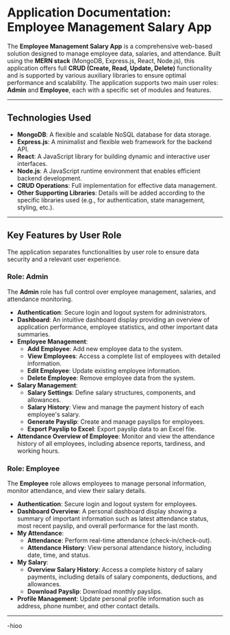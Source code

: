 # Application Documentation: Employee Management Salary App

The **Employee Management Salary App** is a comprehensive web-based solution designed to manage employee data, salaries, and attendance. Built using the **MERN stack** (MongoDB, Express.js, React, Node.js), this application offers full **CRUD (Create, Read, Update, Delete)** functionality and is supported by various auxiliary libraries to ensure optimal performance and scalability. The application supports two main user roles: **Admin** and **Employee**, each with a specific set of modules and features.

---

## Technologies Used

* **MongoDB**: A flexible and scalable NoSQL database for data storage.
* **Express.js**: A minimalist and flexible web framework for the backend API.
* **React**: A JavaScript library for building dynamic and interactive user interfaces.
* **Node.js**: A JavaScript runtime environment that enables efficient backend development.
* **CRUD Operations**: Full implementation for effective data management.
* **Other Supporting Libraries**: Details will be added according to the specific libraries used (e.g., for authentication, state management, styling, etc.).

---

## Key Features by User Role

The application separates functionalities by user role to ensure data security and a relevant user experience.

### Role: Admin

The **Admin** role has full control over employee management, salaries, and attendance monitoring.

* **Authentication**: Secure login and logout system for administrators.
* **Dashboard**: An intuitive dashboard display providing an overview of application performance, employee statistics, and other important data summaries.
* **Employee Management**:
    * **Add Employee**: Add new employee data to the system.
    * **View Employees**: Access a complete list of employees with detailed information.
    * **Edit Employee**: Update existing employee information.
    * **Delete Employee**: Remove employee data from the system.
* **Salary Management**:
    * **Salary Settings**: Define salary structures, components, and allowances.
    * **Salary History**: View and manage the payment history of each employee's salary.
    * **Generate Payslip**: Create and manage payslips for employees.
    * **Export Payslip to Excel**: Export payslip data to an Excel file.
* **Attendance Overview of Employee**: Monitor and view the attendance history of all employees, including absence reports, tardiness, and working hours.

### Role: Employee

The **Employee** role allows employees to manage personal information, monitor attendance, and view their salary details.

* **Authentication**: Secure login and logout system for employees.
* **Dashboard Overview**: A personal dashboard display showing a summary of important information such as latest attendance status, most recent payslip, and overall performance for the last month.
* **My Attendance**:
    * **Attendance**: Perform real-time attendance (check-in/check-out).
    * **Attendance History**: View personal attendance history, including date, time, and status.
* **My Salary**:
    * **Overview Salary History**: Access a complete history of salary payments, including details of salary components, deductions, and allowances.
    * **Download Payslip**: Download monthly payslips.
* **Profile Management**: Update personal profile information such as address, phone number, and other contact details.

---

-hioo
